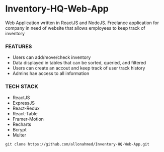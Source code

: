 # Inventory-HQ-Web-App
Web Application written in ReactJS and NodeJS. Freelance application for company in need of website that allows employees to keep track of inventory

### FEATURES
* Users can add/move/check inventory
* Data displayed in tables that can be sorted, queried, and filtered
* Users can create an accout and keep track of user track history
* Admins hae access to all information

### TECH STACK
* ReactJS
* ExpressJS
* React-Redux
* React-Table
* Framer-Motion
* Recharts
* Bcrypt
* Multer

```
git clone https://github.com/allonahmed/Inventory-HQ-Web-App.git
```
